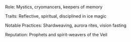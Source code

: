 Role: Mystics, cryomancers, keepers of memory

Traits: Reflective, spiritual, disciplined in ice magic

Notable Practices: Shardweaving, aurora rites, vision fasting

Reputation: Prophets and spirit-weavers of the Veil